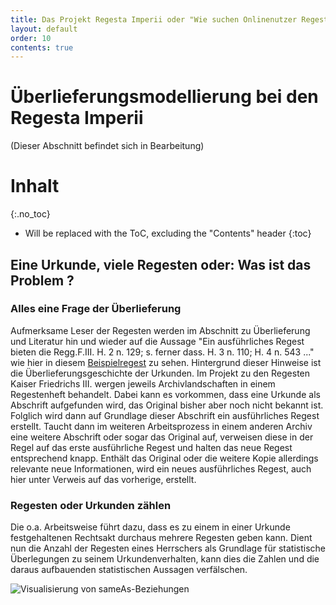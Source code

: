 ```yaml
---
title: Das Projekt Regesta Imperii oder "Wie suchen Onlinenutzer Regesten"
layout: default
order: 10
contents: true
---
```


# Überlieferungsmodellierung bei den Regesta Imperii

(Dieser Abschnitt befindet sich in Bearbeitung)

# Inhalt
{:.no_toc}

* Will be replaced with the ToC, excluding the "Contents" header
{:toc}

## Eine Urkunde, viele Regesten oder: Was ist das Problem ?

### Alles eine Frage der Überlieferung

Aufmerksame Leser der Regesten werden im Abschnitt zu Überlieferung und Literatur hin und wieder auf die Aussage "Ein ausführliches Regest bieten die Regg.F.III. H. 2 n. 129; s. ferner dass. H. 3 n. 110; H. 4 n. 543 ..." wie hier in diesem [Beispielregest](http://www.regesta-imperii.de/id/a706627c-0a88-4698-8182-f0b602800757) zu sehen.
Hintergrund dieser Hinweise ist die Überlieferungsgeschichte der Urkunden. Im Projekt zu den Regesten Kaiser Friedrichs III. wergen jeweils Archivlandschaften in einem Regestenheft behandelt. Dabei kann es vorkommen, dass eine Urkunde als Abschrift aufgefunden wird, das Original bisher aber noch nicht bekannt ist. Folglich wird dann auf Grundlage dieser Abschrift ein ausführliches Regest erstellt. Taucht dann im weiteren Arbeitsprozess in einem anderen Archiv eine weitere Abschrift oder sogar das Original auf, verweisen diese in der Regel auf das erste ausführliche Regest und halten das neue Regest entsprechend knapp. Enthält das Original oder die weitere Kopie allerdings relevante neue Informationen, wird ein neues ausführliches Regest, auch hier unter Verweis auf das vorherige, erstellt.

### Regesten oder Urkunden zählen

Die o.a. Arbeitsweise führt dazu, dass es zu einem in einer Urkunde festgehaltenen Rechtsakt durchaus mehrere Regesten geben kann. Dient nun die Anzahl der Regesten eines Herrschers als Grundlage für statistische Überlegungen zu seinem Urkundenverhalten, kann dies die Zahlen und die daraus aufbauenden statistischen Aussagen verfälschen. 

![Visualisierung von sameAs-Beziehungen](Bilder/sameAsRegesta/sameAs.png)
